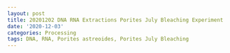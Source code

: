 ```yaml
---
layout: post
title: 20201202 DNA RNA Extractions Porites July Bleaching Experiment
date: '2020-12-03'
categories: Processing
tags: DNA, RNA, Porites astreoides, Porites July Bleaching
---
```

